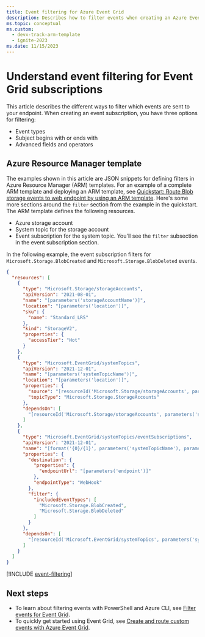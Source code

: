 ```yaml
---
title: Event filtering for Azure Event Grid
description: Describes how to filter events when creating an Azure Event Grid subscription.
ms.topic: conceptual
ms.custom:
  - devx-track-arm-template
  - ignite-2023
ms.date: 11/15/2023
---
```


# Understand event filtering for Event Grid subscriptions

This article describes the different ways to filter which events are sent to your endpoint. When creating an event subscription, you have three options for filtering:

* Event types
* Subject begins with or ends with
* Advanced fields and operators

## Azure Resource Manager template

The examples shown in this article are JSON snippets for defining filters in Azure Resource Manager (ARM) templates. For an example of a complete ARM template and deploying an ARM template, see [Quickstart: Route Blob storage events to web endpoint by using an ARM template](blob-event-quickstart-template.md). Here's some more sections around the `filter` section from the example in the quickstart. The ARM template defines the following resources.

- Azure storage account
- System topic for the storage account
- Event subscription for the system topic. You'll see the `filter` subsection in the event subscription section.

In the following example, the event subscription filters for `Microsoft.Storage.BlobCreated` and `Microsoft.Storage.BlobDeleted` events.

```json
{
  "resources": [
    {
      "type": "Microsoft.Storage/storageAccounts",
      "apiVersion": "2021-08-01",
      "name": "[parameters('storageAccountName')]",
      "location": "[parameters('location')]",
      "sku": {
        "name": "Standard_LRS"
      },
      "kind": "StorageV2",
      "properties": {
        "accessTier": "Hot"
      }
    },
    {
      "type": "Microsoft.EventGrid/systemTopics",
      "apiVersion": "2021-12-01",
      "name": "[parameters('systemTopicName')]",
      "location": "[parameters('location')]",
      "properties": {
        "source": "[resourceId('Microsoft.Storage/storageAccounts', parameters('storageAccountName'))]",
        "topicType": "Microsoft.Storage.StorageAccounts"
      },
      "dependsOn": [
        "[resourceId('Microsoft.Storage/storageAccounts', parameters('storageAccountName'))]"
      ]
    },
    {
      "type": "Microsoft.EventGrid/systemTopics/eventSubscriptions",
      "apiVersion": "2021-12-01",
      "name": "[format('{0}/{1}', parameters('systemTopicName'), parameters('eventSubName'))]",
      "properties": {
        "destination": {
          "properties": {
            "endpointUrl": "[parameters('endpoint')]"
          },
          "endpointType": "WebHook"
        },
        "filter": {
          "includedEventTypes": [
            "Microsoft.Storage.BlobCreated",
            "Microsoft.Storage.BlobDeleted"
          ]
        }
      },
      "dependsOn": [
        "[resourceId('Microsoft.EventGrid/systemTopics', parameters('systemTopicName'))]"
      ]
    }
  ]
}
```

[!INCLUDE [event-filtering](./includes/event-filtering.md)]

## Next steps

* To learn about filtering events with PowerShell and Azure CLI, see [Filter events for Event Grid](how-to-filter-events.md).
* To quickly get started using Event Grid, see [Create and route custom events with Azure Event Grid](custom-event-quickstart.md).
